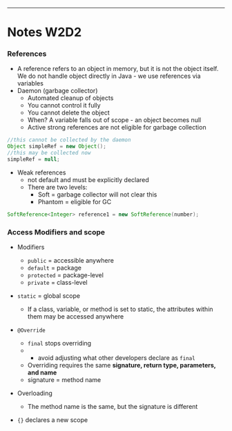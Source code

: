
---

# Notes W2D2

### References

- A reference refers to an object in memory, but it is not the object itself. We do not handle object directly in Java - we use references via variables
- Daemon (garbage collector)
    - Automated cleanup of objects 
    - You cannot control it fully
    - You cannot delete the object
    - When? A variable falls out of scope - an object becomes null
    - Active strong references are not eligible for garbage collection

```java
//this cannot be collected by the daemon
Object simpleRef = new Object();
//this may be collected now
simpleRef = null;
```


- Weak references
    - not default and must be explicitly declared
    - There are two levels:
        - Soft = garbage collector will not clear this
        - Phantom = eligible for GC

```java
SoftReference<Integer> reference1 = new SoftReference(number);
```

### Access Modifiers and scope

- Modifiers
    - `public` = accessible anywhere
    - `default` = package
    - `protected` = package-level
    - `private` = class-level 

- `static` = global scope
    - If a class, variable, or method is set to static, the attributes within them may be accessed anywhere
- `@Override`
    - `final` stops overriding
    - * avoid adjusting what other developers declare as `final`
    - Overriding requires the same **signature, return type, parameters, and name**
    - signature = method name

- Overloading
    - The method name is the same, but the signature is different

- `{}` declares a new scope